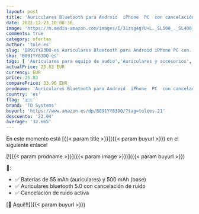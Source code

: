 ```yaml
---
layout: post
title: 'Auriculares Bluetooth para Android  iPhone  PC  con cancelación de Ruido - TD Systems SH500G11ANC'
date: 2021-12-23 10:08:36
image: 'https://m.media-amazon.com/images/I/31zsg4gYU+L._SL500_._SL400_.jpg'
comments: true
category: ofertas
author: 'tole.es'
slug: 'B091YY83DQ-es Auriculares Bluetooth para Android iPhone PC con...'
sku: 'B091YY83DQ-es'
tags: [ 'Auriculares para equipo de audio','Auriculares y accesorios','Electrónica','iphone','td systems', ]
actualPrice: 25.83 EUR
currency: EUR
price: 25.83
comparePrice: 33.96 EUR
prodname: 'Auriculares Bluetooth para Android  iPhone  PC  con cancelación de Ruido - TD Systems SH500G11ANC'
country: 'es'
flag: '🇪🇸'
brand: 'TD Systems'
buyurl: 'https://www.amazon.es/dp/B091YY83DQ/?tag=tolees-21'
descuento: '23.94'
average: '32.665'
---
```


En este momento está [{{< param title >}}]({{< param buyurl >}}) en el siguiente enlace!

[![{{< param prodname >}}]({{< param image >}})]({{< param buyurl >}})

🔎:

- ✅ Baterías de 55 mAh (auriculares) y 500 mAh (base)
- ✅ Auriculares bluetooth 5.0 con cancelación de ruido
- ✅ Cancelación de ruido activa

[🛒 Aquí!!!]({{< param buyurl >}})
